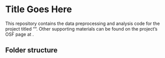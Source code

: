 
<!-- README.md is generated from README.Rmd. Please edit that file -->

# Title Goes Here

<!-- badges: start -->
<!-- badges: end -->

This repository contains the data preprocessing and analysis code for
the project titled ““. Other supporting materials can be found on the
project’s OSF page at []().

## Folder structure
